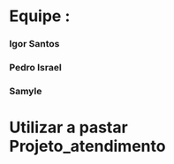 # Equipe : 
 ### Igor Santos
 ### Pedro Israel
 ###  Samyle

# Utilizar a pastar Projeto_atendimento